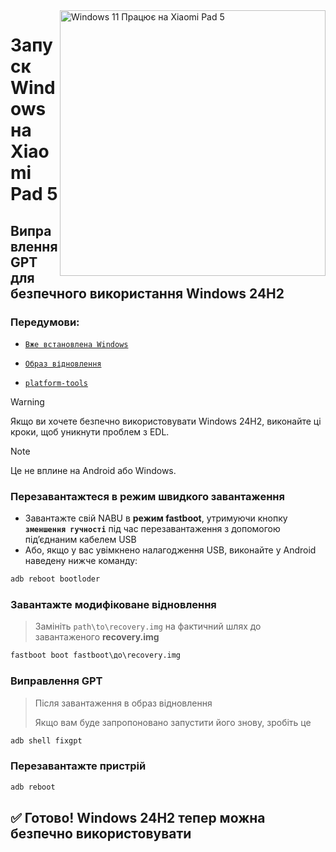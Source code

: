 <img align="right" src="https://raw.githubusercontent.com/erdilS/Port-Windows-11-Xiaomi-Pad-5/main/nabu.png" width="425" alt="Windows 11 Працює на Xiaomi Pad 5">

# Запуск Windows на Xiaomi Pad 5

## Виправлення GPT для безпечного використання Windows 24H2

### Передумови:
- [```Вже встановлена ​​Windows```](/guide/Ukrainian/selection-uk.md)

- [```Образ відновлення```](https://github.com/erdilS/Port-Windows-11-Xiaomi-Pad-5/releases/download/1.0/recovery.img)

- [```platform-tools```](https://developer.android.com/studio/releases/platform-tools)

> [!Warning]
> Якщо ви хочете безпечно використовувати Windows 24H2, виконайте ці кроки, щоб уникнути проблем з EDL.

> [!Note]
> Це не вплине на Android або Windows.

### Перезавантажтеся в режим швидкого завантаження
- Завантажте свій NABU в **режим fastboot**, утримуючи кнопку **`зменшення гучності`** під час перезавантаження з допомогою під’єднаним кабелем USB
- Або, якщо у вас увімкнено налагодження USB, виконайте у Android наведену нижче команду:
```cmd
adb reboot bootloder
```

### Завантажте модифіковане відновлення
> Замініть `path\to\recovery.img` на фактичний шлях до завантаженого **recovery.img**
```cmd
fastboot boot fastboot\до\recovery.img
```

### Виправлення GPT
> Після завантаження в образ відновлення
>
> Якщо вам буде запропоновано запустити його знову, зробіть це
```cmd
adb shell fixgpt
```

### Перезавантажте пристрій
```cmd
adb reboot
```

## ✅ Готово! Windows 24H2 тепер можна безпечно використовувати
